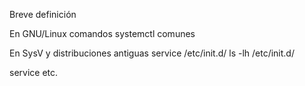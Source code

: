 Breve definición

En GNU/Linux
comandos systemctl comunes

En SysV y distribuciones antiguas
service <service>
/etc/init.d/<service>
ls -lh /etc/init.d/

service etc.
